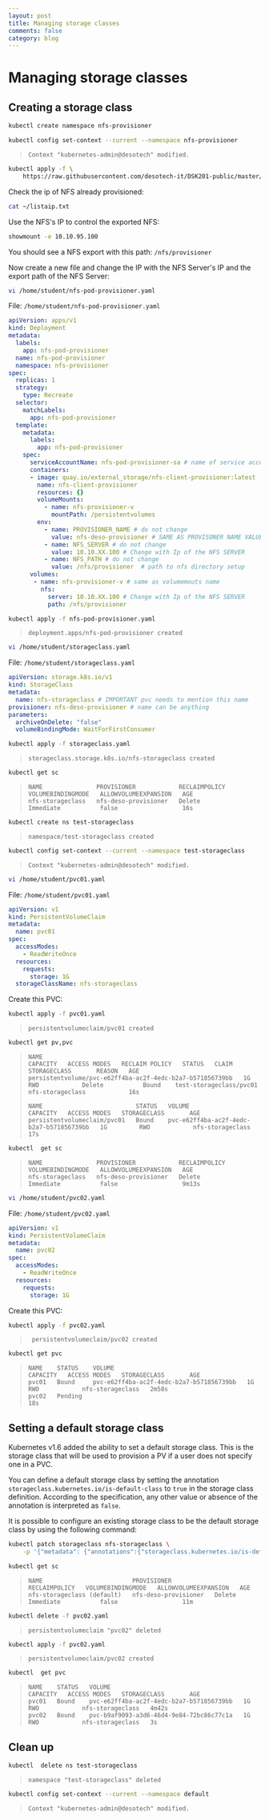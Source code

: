 ```yaml
---
layout: post
title: Managing storage classes
comments: false
category: blog
---
```

# Managing storage classes


## Creating a storage class

```bash
kubectl create namespace nfs-provisioner
```

```bash
kubectl config set-context --current --namespace nfs-provisioner
```

> ```
> Context "kubernetes-admin@desotech" modified.
> ```

```bash
kubectl apply -f \
	https://raw.githubusercontent.com/desotech-it/DSK201-public/master/common-storageclass.yaml
```

Check the ip of NFS already provisioned:

```bash
cat ~/listaip.txt
```

Use the NFS's IP to control the exported NFS:

```bash
showmount -e 10.10.95.100
```

You should see a NFS export with this path: `/nfs/provisioner`


Now create a new file and change the IP with the NFS Server's IP and the export path of the NFS Server:

```bash
vi /home/student/nfs-pod-provisioner.yaml
```

File: `/home/student/nfs-pod-provisioner.yaml`

```yaml
apiVersion: apps/v1
kind: Deployment
metadata:
  labels:
    app: nfs-pod-provisioner
  name: nfs-pod-provisioner
  namespace: nfs-provisioner
spec:
  replicas: 1
  strategy:
    type: Recreate
  selector:
    matchLabels:
      app: nfs-pod-provisioner
  template:
    metadata:
      labels:
        app: nfs-pod-provisioner
    spec:
      serviceAccountName: nfs-pod-provisioner-sa # name of service account created in rbac.yaml
      containers:
      - image: quay.io/external_storage/nfs-client-provisioner:latest
        name: nfs-client-provisioner
        resources: {}
        volumeMounts:
          - name: nfs-provisioner-v
            mountPath: /persistentvolumes
        env:
          - name: PROVISIONER_NAME # do not change
            value: nfs-deso-provisioner # SAME AS PROVISONER NAME VALUE IN STORAGECLASS
          - name: NFS_SERVER # do not change
            value: 10.10.XX.100 # Change with Ip of the NFS SERVER
          - name: NFS_PATH # do not change
            value: /nfs/provisioner  # path to nfs directory setup
      volumes:
       - name: nfs-provisioner-v # same as volumemouts name
         nfs:
           server: 10.10.XX.100 # Change with Ip of the NFS SERVER
           path: /nfs/provisioner
```

```bash
kubectl apply -f nfs-pod-provisioner.yaml
```

> ```
> deployment.apps/nfs-pod-provisioner created
> ```

```bash
vi /home/student/storageclass.yaml
```

File: `/home/student/storageclass.yaml`

```yaml
apiVersion: storage.k8s.io/v1
kind: StorageClass
metadata:
  name: nfs-storageclass # IMPORTANT pvc needs to mention this name
provisioner: nfs-deso-provisioner # name can be anything
parameters:
  archiveOnDelete: "false"
  volumeBindingMode: WaitForFirstConsumer
```

```bash
kubectl apply -f storageclass.yaml
```

> ```
> storageclass.storage.k8s.io/nfs-storageclass created
> ```

```bash
kubectl get sc
```

> ```
> NAME               PROVISIONER            RECLAIMPOLICY   VOLUMEBINDINGMODE   ALLOWVOLUMEEXPANSION   AGE
> nfs-storageclass   nfs-deso-provisioner   Delete          Immediate           false                  16s
> ```

```bash
kubectl create ns test-storageclass
```

> ```
> namespace/test-storageclass created
> ```

```bash
kubectl config set-context --current --namespace test-storageclass
```

> ```
> Context "kubernetes-admin@desotech" modified.
> ```

```bash
vi /home/student/pvc01.yaml
```

File: `/home/student/pvc01.yaml`

```yaml
apiVersion: v1
kind: PersistentVolumeClaim
metadata:
  name: pvc01
spec:
  accessModes:
    - ReadWriteOnce
  resources:
    requests:
      storage: 1G
  storageClassName: nfs-storageclass
```

Create this PVC:

```bash
kubectl apply -f pvc01.yaml
```

> ```
> persistentvolumeclaim/pvc01 created
>```

```bash
kubectl get pv,pvc
```

> ```
> NAME                                                        CAPACITY   ACCESS MODES   RECLAIM POLICY   STATUS   CLAIM                     STORAGECLASS       REASON   AGE
> persistentvolume/pvc-e62ff4ba-ac2f-4edc-b2a7-b571856739bb   1G         RWO            Delete           Bound    test-storageclass/pvc01   nfs-storageclass            16s
>
> NAME                          STATUS   VOLUME                                     CAPACITY   ACCESS MODES   STORAGECLASS       AGE
> persistentvolumeclaim/pvc01   Bound    pvc-e62ff4ba-ac2f-4edc-b2a7-b571856739bb   1G         RWO            nfs-storageclass   17s
> ```

```bash
kubectl  get sc
```

> ```
> NAME               PROVISIONER            RECLAIMPOLICY   VOLUMEBINDINGMODE   ALLOWVOLUMEEXPANSION   AGE
> nfs-storageclass   nfs-deso-provisioner   Delete          Immediate           false                  9m13s
> ```

```bash
vi /home/student/pvc02.yaml
```

File: `/home/student/pvc02.yaml`

```yaml
apiVersion: v1
kind: PersistentVolumeClaim
metadata:
  name: pvc02
spec:
  accessModes:
    - ReadWriteOnce
  resources:
    requests:
      storage: 1G
```

Create this PVC:

```bash
kubectl apply -f pvc02.yaml
```

> ```
>  persistentvolumeclaim/pvc02 created
> ```

```bash
kubectl get pvc
```

> ```
> NAME    STATUS    VOLUME                                     CAPACITY   ACCESS MODES   STORAGECLASS       AGE
> pvc01   Bound     pvc-e62ff4ba-ac2f-4edc-b2a7-b571856739bb   1G         RWO            nfs-storageclass   2m58s
> pvc02   Pending                                                                                           18s
> ```

## Setting a default storage class

Kubernetes v1.6 added the ability to set a default storage class. This is the storage class that will be used to
provision a PV if a user does not specify one in a PVC.

You can define a default storage class by setting the annotation `storageclass.kubernetes.io/is-default-class` to
`true` in the storage class definition. According to the specification, any other value or absence of the annotation is
interpreted as `false`.

It is possible to configure an existing storage class to be the default storage class by using the following command:

```bash
kubectl patch storageclass nfs-storageclass \
	-p '{"metadata": {"annotations":{"storageclass.kubernetes.io/is-default-class":"true"}}}'
```

```bash
kubectl get sc
```

> ```
> NAME                         PROVISIONER            RECLAIMPOLICY   VOLUMEBINDINGMODE   ALLOWVOLUMEEXPANSION   AGE
> nfs-storageclass (default)   nfs-deso-provisioner   Delete          Immediate           false                  11m
> ```

```bash
kubectl delete -f pvc02.yaml
```

> ```
> persistentvolumeclaim "pvc02" deleted
> ```

```bash
kubectl apply -f pvc02.yaml
```

> ```
> persistentvolumeclaim/pvc02 created
> ```

```bash
kubectl  get pvc
```

> ```
> NAME    STATUS   VOLUME                                     CAPACITY   ACCESS MODES   STORAGECLASS       AGE
> pvc01   Bound    pvc-e62ff4ba-ac2f-4edc-b2a7-b571856739bb   1G         RWO            nfs-storageclass   4m42s
> pvc02   Bound    pvc-b9af9093-a3d6-46d4-9e84-72bc86c77c1a   1G         RWO            nfs-storageclass   3s
> ```

## Clean up

```bash
kubectl  delete ns test-storageclass
```

> ```
> namespace "test-storageclass" deleted
> ```

```bash
kubectl config set-context --current --namespace default
```

> ```
> Context "kubernetes-admin@desotech" modified.
> ```
